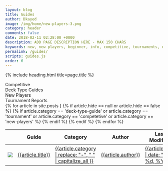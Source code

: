```yaml
---
layout: blog
title: Guides
author: Dkayed
image: /img/home/new-players-3.png
category: header
comments: false
date: 2018-02-11 02:28:00 +0000
description: ADD PAGE DESCRIPTION HERE - MAX 150 CHARS
keywords: new, new players, beginner, info, competitive, tournaments, deck types
permalink: /guides/
scripts: guides.js
order: 6
---
```


{% include heading.html title=page.title %}

<div class="section">
  <div class="row button-row guides-filters">
      <div class="btn-wrapper col-6 col-sm-4 col-md-3">
          <div class="btn-decktype btn-small" data-filter="competitive">
              <span class="decktype-display">Competitive</span>
          </div>
      </div>
        <div class="btn-wrapper col-6 col-sm-4 col-md-3">
          <div class="btn-decktype btn-small" data-filter="deck-type-guide">
              <span class="decktype-display">Deck Type Guides</span>
          </div>
      </div>
        <div class="btn-wrapper col-6 col-sm-4 col-md-3">
          <div class="btn-decktype btn-small" data-filter="new-players">
              <span class="decktype-display">New Players</span>
          </div>
      </div>
        <div class="btn-wrapper col-6 col-sm-4 col-md-3">
          <div class="btn-decktype btn-small" data-filter="tournament">
              <span class="decktype-display">Tournament Reports</span>
          </div>
      </div>
  </div>
</div>

<div class="section">
  <table class="guides-table hover row-links">
      <thead>
        <tr>
          <th class="thumb-col"></th>
          <th class="title">Guide</th>
          <th class="category">Category</th>
          <th class="author">Author</th>
          <th class="modified">Last Modified</th>
        </tr>
      </thead>
      <tbody>
        {% for article in site.posts }
          {% if article.hide == null or article.hide == false %}
            {% if article.category == 'deck-type-guide' or article.category == 'tournament' or article.category == 'competetive' or article.category == 'new-players' %}
              <tr data-category="{{article.category}}">
                <td class="thumb-col">
                  <a href="{{site.url}}{{article.url}}">
                    <div class="thumbnail">
                        <img src="{{article.image}}" class="portrait" />  
                    </div>
                  </a>
                </td>
                <td><a href="{{site.url}}{{article.url}}">{{article.title}}</a></td>
                <td><a href="{{site.url}}{{article.url}}">{{article.category | replace: "-", " " | capitalize_all }}</a></td>
                <td><a href="{{site.url}}{{article.url}}">{{article.author}}</a></td>
                <td><a href="{{site.url}}{{article.url}}">{{article.date | date: "%B %d, %Y"}}</a></td>
              </tr>
            {% endif %}
          {% endif %}
        {% endfor %}
      </tbody>
  </table>
</div>